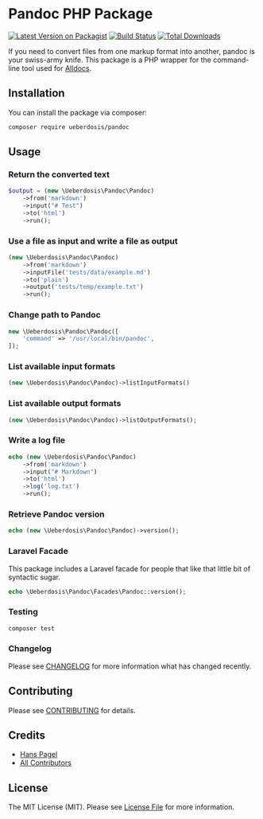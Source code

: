 # Pandoc PHP Package

[![Latest Version on Packagist](https://img.shields.io/packagist/v/ueberdosis/pandoc.svg?style=flat-square)](https://packagist.org/packages/ueberdosis/pandoc)
[![Build Status](https://github.com/ueberdosis/pandoc/workflows/run-tests/badge.svg)](https://github.com/ueberdosis/pandoc/actions)
[![Total Downloads](https://img.shields.io/packagist/dt/ueberdosis/pandoc.svg?style=flat-square)](https://packagist.org/packages/ueberdosis/pandoc)

If you need to convert files from one markup format into another, pandoc is your swiss-army knife. This package is a PHP wrapper for the command-line tool used for [Alldocs](https://alldocs.app).

## Installation

You can install the package via composer:

```bash
composer require ueberdosis/pandoc
```

## Usage

### Return the converted text

``` php
$output = (new \Ueberdosis\Pandoc\Pandoc)
    ->from('markdown')
    ->input("# Test")
    ->to('html')
    ->run();
```

### Use a file as input and write a file as output

``` php
(new \Ueberdosis\Pandoc\Pandoc)
    ->from('markdown')
    ->inputFile('tests/data/example.md')
    ->to('plain')
    ->output('tests/temp/example.txt')
    ->run();
```

### Change path to Pandoc

``` php
new \Ueberdosis\Pandoc\Pandoc([
    'command' => '/usr/local/bin/pandoc',
]);
```

### List available input formats

``` php
(new \Ueberdosis\Pandoc\Pandoc)->listInputFormats()
```

### List available output formats

``` php
(new \Ueberdosis\Pandoc\Pandoc)->listOutputFormats();
```

### Write a log file

``` php
echo (new \Ueberdosis\Pandoc\Pandoc)
    ->from('markdown')
    ->input("# Markdown")
    ->to('html')
    ->log('log.txt')
    ->run();
```

### Retrieve Pandoc version

``` php
echo (new \Ueberdosis\Pandoc\Pandoc)->version();
```

### Laravel Facade

This package includes a Laravel facade for people that like that little bit of syntactic sugar.

```php
echo \Ueberdosis\Pandoc\Facades\Pandoc::version();
```

### Testing

``` bash
composer test
```

### Changelog

Please see [CHANGELOG](CHANGELOG.md) for more information what has changed recently.

## Contributing

Please see [CONTRIBUTING](CONTRIBUTING.md) for details.

## Credits

- [Hans Pagel](https://github.com/hanspagel)
- [All Contributors](../../contributors)

## License

The MIT License (MIT). Please see [License File](LICENSE.md) for more information.
